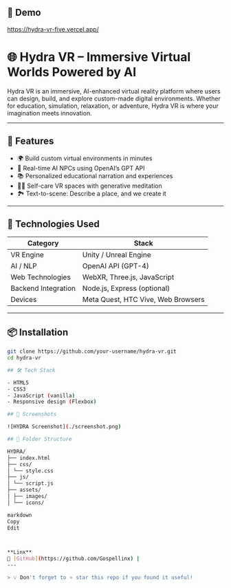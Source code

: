 

## 🚀 Demo
https://hydra-vr-five.vercel.app/

# 🌐 Hydra VR – Immersive Virtual Worlds Powered by AI

Hydra VR is an immersive, AI-enhanced virtual reality platform where users can design, build, and explore custom-made digital environments. Whether for education, simulation, relaxation, or adventure, Hydra VR is where your imagination meets innovation.

---

## 🚀 Features

- 🌍 Build custom virtual environments in minutes
- 🧠 Real-time AI NPCs using OpenAI’s GPT API
- 📚 Personalized educational narration and experiences
- 🧘‍♀️ Self-care VR spaces with generative meditation
- 🏞️ Text-to-scene: Describe a place, and we create it

---

## 🤖 Technologies Used

| Category            | Stack                                   |
|---------------------|-----------------------------------------|
| VR Engine           | Unity / Unreal Engine                   |
| AI / NLP            | OpenAI API (GPT-4)                      |
| Web Technologies    | WebXR, Three.js, JavaScript             |
| Backend Integration | Node.js, Express (optional)             |
| Devices             | Meta Quest, HTC Vive, Web Browsers      |

---

## 📦 Installation

```bash
git clone https://github.com/your-username/hydra-vr.git
cd hydra-vr

## 🛠 Tech Stack

- HTML5
- CSS3
- JavaScript (vanilla)
- Responsive design (Flexbox)

## 📸 Screenshots

![HYDRA Screenshot](./screenshot.png)

## 📁 Folder Structure

HYDRA/
├── index.html
├── css/
│ └── style.css
├── js/
│ └── script.js
├── assets/
│ ├── images/
│ └── icons/

markdown
Copy
Edit



**Linx**  
🔗 [GitHub](https://github.com/Gospellinx) |
---

> 💡 Don't forget to ⭐ star this repo if you found it useful!

